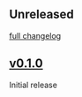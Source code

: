 ## Unreleased
[full changelog](http://github.com/sue445/terraform-version-updater/compare/v0.1.0...main)

## [v0.1.0](https://github.com/sue445/terraform-version-updater/releases/tag/v0.1.0)
Initial release
